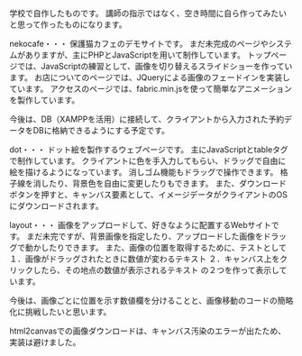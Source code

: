 学校で自作したものです。
講師の指示ではなく、空き時間に自ら作ってみたいと思って作ったものになります。


nekocafe・・・
保護猫カフェのデモサイトです。
まだ未完成のページやシステムがありますが、主にPHPとJavaScriptを用いて制作しています。
トップページでは、JavaScriptの練習として、画像を切り替えるスライドショーを作っています。
お店についてのページでは、JQueryによる画像のフェードインを実装しています。
アクセスのページでは、fabric.min.jsを使って簡単なアニメーションを製作しています。

今後は、DB（XAMPPを活用）に接続して、クライアントから入力された予約データをDBに格納できるようにする予定です。

dot・・・
ドット絵を製作するウェブページです。
主にJavaScriptとtableタグで制作しています。
クライアントに色を手入力してもらい、ドラッグで自由に絵を描けるようになっています。
消しゴム機能もドラッグで操作できます。
格子線を消したり、背景色を自由に変更したりもできます。
また、ダウンロードボタンを押すと、キャンバス要素として、イメージデータがクライアントのOSにダウンロードされます。

layout・・・
画像をアップロードして、好きなように配置するWebサイトです。
まだ未完ですが、背景画像を指定したり、アップロードした画像をドラッグで動かしたりできます。
また、画像の位置を取得するために、テストとして
１．画像がドラッグされたときに数値が変わるテキスト
２．キャンバス上をクリックしたら、その地点の数値が表示されるテキスト
の２つを作って表示しています。

今後は、画像ごとに位置を示す数値欄を分けることと、画像移動のコードの簡略化に挑戦したいと思います。

html2canvasでの画像ダウンロードは、キャンバス汚染のエラーが出たため、実装は避けました。
